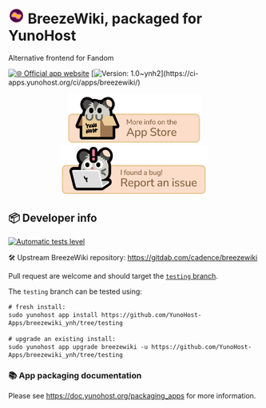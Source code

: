 <!--
N.B.: This README was automatically generated by <https://github.com/YunoHost/apps_tools/blob/main/readme_generator>
It shall NOT be edited by hand.
-->

<h1>
  <img src="https://raw.githubusercontent.com/YunoHost/apps/main/logos/breezewiki.png" width="32px" alt="Logo of BreezeWiki">
  BreezeWiki, packaged for YunoHost
</h1>

Alternative frontend for Fandom

[![🌐 Official app website](https://img.shields.io/badge/Official_app_website-darkgreen?style=for-the-badge)](https://breezewiki.com/)
[![Version: 1.0~ynh2](https://img.shields.io/badge/Version-1.0~ynh2-rgba(0,150,0,1)?style=for-the-badge)](https://ci-apps.yunohost.org/ci/apps/breezewiki/)

<div align="center">
<a href="https://apps.yunohost.org/app/breezewiki"><img height="100px" src="https://github.com/YunoHost/yunohost-artwork/raw/refs/heads/main/badges/neopossum-badges/badge_more_info_on_the_appstore.svg"/></a>
<a href="https://github.com/YunoHost-Apps/breezewiki_ynh/issues"><img height="100px" src="https://github.com/YunoHost/yunohost-artwork/raw/refs/heads/main/badges/neopossum-badges/badge_report_an_issue.svg"/></a>
</div>

## 📦 Developer info

[![Automatic tests level](https://apps.yunohost.org/badge/cilevel/breezewiki)](https://ci-apps.yunohost.org/ci/apps/breezewiki/)

🛠️ Upstream BreezeWiki repository: <https://gitdab.com/cadence/breezewiki>

Pull request are welcome and should target the [`testing` branch](https://github.com/YunoHost-Apps/breezewiki_ynh/tree/testing).

The `testing` branch can be tested using:
```
# fresh install:
sudo yunohost app install https://github.com/YunoHost-Apps/breezewiki_ynh/tree/testing

# upgrade an existing install:
sudo yunohost app upgrade breezewiki -u https://github.com/YunoHost-Apps/breezewiki_ynh/tree/testing
```

### 📚 App packaging documentation

Please see <https://doc.yunohost.org/packaging_apps> for more information.